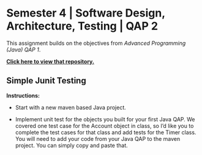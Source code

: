 # Semester 4 | Software Design, Architecture, Testing | QAP 2
 
 This assignment builds on the objectives from *Advanced Programming (Java) QAP 1*. 
 
 [**Click here to view that repository.**](https://github.com/MakenzieRoberts/S4_Java_QAP1)
 
## Simple Junit Testing

**Instructions:**

 - Start with a new maven based Java project.

 - Implement unit test for the objects you built for your first Java QAP. We covered one test case for the Account object in class, so I’d like you to complete the test cases for that class and add tests for the Timer class. You will need to add your code from your Java QAP to the maven project. You can simply copy and paste that.

